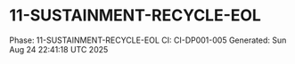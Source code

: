 # 11-SUSTAINMENT-RECYCLE-EOL
Phase: 11-SUSTAINMENT-RECYCLE-EOL
CI: CI-DP001-005
Generated: Sun Aug 24 22:41:18 UTC 2025
